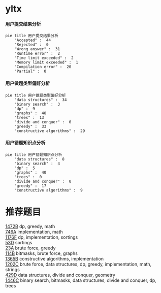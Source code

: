 # yltx

<!-- tabs:start -->



#### **用户提交结果分析**

```mermaid
pie title 用户提交结果分析
    "Accepted" :  44
    "Rejected" :  0
    "Wrong answer" :  31
    "Runtime error" :  2
    "Time limit exceeded" :  2
    "Memory limit exceeded" :  1
    "Compilation error" :  20
    "Partial" :  0
```

#### **用户做题类型偏好分析**

```mermaid
pie title 用户做题类型偏好分析
    "data structures" :  34
    "binary search" :  3
    "dp" :  9
    "graphs" :  48
    "trees" :  13
    "divide and conquer" :  0
    "greedy" :  33
    "constructive algorithms" :  29
```
#### **用户错题知识点分析**

```mermaid
pie title 用户错题知识点分析
    "data structures" :  8
    "binary search" :  4
    "dp" :  5
    "graphs" :  40
    "trees" :  0
    "divide and conquer" :  0
    "greedy" :  17
    "constructive algorithms" :  9
```



<!-- tabs:end -->
# 推荐题目
[1472B](https://codeforces.com/contest/1472/problem/B)		dp,
                        greedy,
                        math		  
[746A](https://codeforces.com/contest/746/problem/A)		implementation,
                        math		  
[1176F](https://codeforces.com/contest/1176/problem/F)		dp,
                        implementation,
                        sortings		  
[53D](https://codeforces.com/contest/53/problem/D)		sortings		  
[23A](https://codeforces.com/contest/23/problem/A)		brute force,
                        greedy		  
[114B](https://codeforces.com/contest/114/problem/B)		bitmasks,
                        brute force,
                        graphs		  
[1365B](https://codeforces.com/contest/1365/problem/B)		constructive algorithms,
                        implementation		  
[1202C](https://codeforces.com/contest/1202/problem/C)		brute force,
                        data structures,
                        dp,
                        greedy,
                        implementation,
                        math,
                        strings		  
[429D](https://codeforces.com/contest/429/problem/D)		data structures,
                        divide and conquer,
                        geometry		  
[1446C](https://codeforces.com/contest/1446/problem/C)		binary search,
                        bitmasks,
                        data structures,
                        divide and conquer,
                        dp,
                        trees		  
